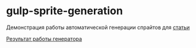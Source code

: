 gulp-sprite-generation
======================

Демонстрация работы автоматической генерации спрайтов для [статьи](http://habrahabr.ru/post/227945/)

[Результат работы генератора](http://krekotun.github.io/gulp-sprite-generation/)
